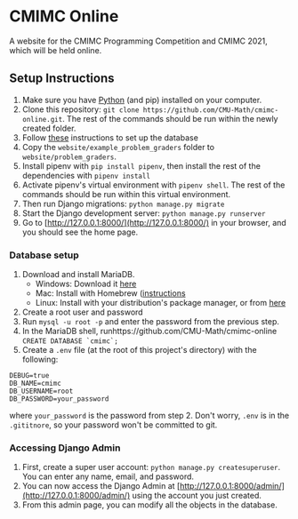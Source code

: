 # CMIMC Online
A website for the CMIMC Programming Competition and CMIMC 2021, which will be held online.

## Setup Instructions
1. Make sure you have [Python](https://www.python.org/downloads/) (and pip) installed on your computer.
2. Clone this repository: `git clone https://github.com/CMU-Math/cmimc-online.git`. The rest of the commands should be run within the newly created folder.
3. Follow [these](https://github.com/CMU-Math/cmimc-online#database-setup) instructions to set up the database
4. Copy the `website/example_problem_graders` folder to `website/problem_graders`.
5. Install pipenv with `pip install pipenv`, then install the rest of the dependencies with `pipenv install`
6. Activate pipenv's virtual environment with `pipenv shell`. The rest of the commands should be run within this virtual environment.
7. Then run Django migrations: `python manage.py migrate`
8. Start the Django development server: `python manage.py runserver`
9. Go to [http://127.0.0.1:8000/](http://127.0.0.1:8000/) in your browser, and you should see the home page.

### Database setup
1. Download and install MariaDB.
    * Windows: Download it [here](https://mariadb.com/downloads/)
    * Mac: Install with Homebrew ([instructions](https://mariadb.com/kb/en/installing-mariadb-on-macos-using-homebrew/)
    * Linux: Install with your distribution's package manager, or from [here](https://mariadb.com/downloads/)
2. Create a root user and password
3. Run `mysql -u root -p` and enter the password from the previous step.
4. In the MariaDB shell, runhttps://github.com/CMU-Math/cmimc-online ```CREATE DATABASE `cmimc`;```
5. Create a `.env` file (at the root of this project's directory) with the following:
```
DEBUG=true
DB_NAME=cmimc
DB_USERNAME=root
DB_PASSWORD=your_password
```
where `your_password` is the password from step 2. Don't worry, `.env` is in the `.gititnore`, so your password won't be committed to git.

### Accessing Django Admin
1. First, create a super user account: `python manage.py createsuperuser`. You can enter any name, email, and password.
2. You can now access the Django Admin at [http://127.0.0.1:8000/admin/](http://127.0.0.1:8000/admin/) using the account you just created.
3. From this admin page, you can modify all the objects in the database.
